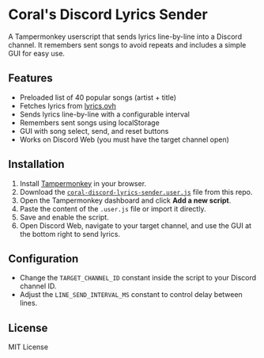 # Coral's Discord Lyrics Sender

A Tampermonkey userscript that sends lyrics line-by-line into a Discord channel. It remembers sent songs to avoid repeats and includes a simple GUI for easy use.

## Features

- Preloaded list of 40 popular songs (artist + title)
- Fetches lyrics from [lyrics.ovh](https://lyrics.ovh/)
- Sends lyrics line-by-line with a configurable interval
- Remembers sent songs using localStorage
- GUI with song select, send, and reset buttons
- Works on Discord Web (you must have the target channel open)

## Installation

1. Install [Tampermonkey](https://www.tampermonkey.net/) in your browser.
2. Download the [`coral-discord-lyrics-sender.user.js`](coral-discord-lyrics-sender.user.js) file from this repo.
3. Open the Tampermonkey dashboard and click **Add a new script**.
4. Paste the content of the `.user.js` file or import it directly.
5. Save and enable the script.
6. Open Discord Web, navigate to your target channel, and use the GUI at the bottom right to send lyrics.

## Configuration

- Change the `TARGET_CHANNEL_ID` constant inside the script to your Discord channel ID.
- Adjust the `LINE_SEND_INTERVAL_MS` constant to control delay between lines.

## License

MIT License
